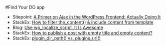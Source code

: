 #Find Your DO app

* Sitepoint: [A Primer on Ajax in the WordPress Frontend: Actually Doing It](http://code.tutsplus.com/tutorials/a-primer-on-ajax-in-the-wordpress-frontend-actually-doing-it--wp-27073)
* StackEx: [How to filter the_content() & include content from template](http://wordpress.stackexchange.com/questions/133866/how-to-filter-the-content-include-content-from-template)
* Blog: [Use wp_localize_script, It Is Awesome](https://pippinsplugins.com/use-wp_localize_script-it-is-awesome/)
* StackEx: [How to publish a post with empty title and empty content?](http://wordpress.stackexchange.com/questions/28021/how-to-publish-a-post-with-empty-title-and-empty-content)
* StackEx: [plugin_dir_path() vs. plugins_url()](http://wordpress.stackexchange.com/questions/94838/when-would-i-use-either-function-for-plugins)

